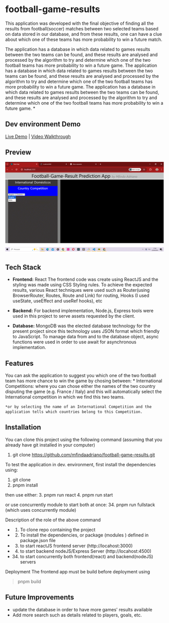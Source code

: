 # football-game-results 

This application was developed with the final objective of finding all the results from football(soccer) matches between two selected teams based on data stored in our database, and from these results, one can have a clue about which one of these teams has more probability to win a future match.

The application has a database in which data related to games results between the two teams can be found, and these results are analysed and processed by the algorithm to try and determine which one of the two football teams has more probability to win a future game.
The application has a database in which data related to games results between the two teams can be found, and these results are analysed and processed by the algorithm to try and determine which one of the two football teams has more probability to win a future game.
The application has a database in which data related to games results between the two teams can be found, and these results are analysed and processed by the algorithm to try and determine which one of the two football teams has more probability to win a future game.
*  

##  Dev environment Demo  
[Live Demo](http://localhost:3000) | [Video Walkthrough](./appVideo.mp4)   

## Preview  
![Demo GIF](./demo.png)  

## Tech Stack  
- **Frontend:** React
 The frontend code was create using ReactJS and the styling was made using CSS Styling rules. To achieve the expected results, various React techniques were used such as Router(using BrowserRouter, Routes, Route and Link) for routing, Hooks (I used useState, useEffect and useRef hooks), etc 

- **Backend:** 
For backend implementation, Node.js, Express tools were used in this project to serve assets requested by the client.

- **Database:** 
MongoDB was the elected database technology for the present project since this technology uses JSON format which friendly to JavaScript. To manage data from and to the database object, async functions were used in order to use await for asynchronous implementation. 
  

## Features   
You can ask the application to suggest you which one of the two football team has more chance to win the game by chosing between:
    * International Competitions: where you can chose either the names of the two country disputing the game (e.g. France / Italy) and this will automatically select the International competition in which we find this two teams.

    *or by selecting the name of an International Competition and the application tells which countries belong to this Competition. 

## Installation 
 You can clone this project using the following command (assuming that you already have git installed in your computer)

1. git clone https://github.com/mfindaadriano/football-game-results.git  

To test the application in dev. environment, first install the dependencies using:
1. git clone
2. pnpm install 

then use either:
3. pnpm run react
4. pnpm run start

or use concurrently module to start both at once:
34. pnpm run fullstack
(which uses concurrently module)


Description of the role of the above command
- 1. To clone repo containing the project
- 2. To install the dependencies, or package (modules ) defined in package.json file
- 3. to start reactJS frontend server (http://locahost:3000)
- 4. to start backend nodeJS/Express Server (http://locahost:4500)
- 34. to start concurrently both frontend(react) and backend(nodeJS) servers

Deployment
The frontend app must be build before deployment using

> pnpm build

## Future Improvements  
- update the database in order to have more games' results available
- Add more search such as details related to players, goals, etc.
